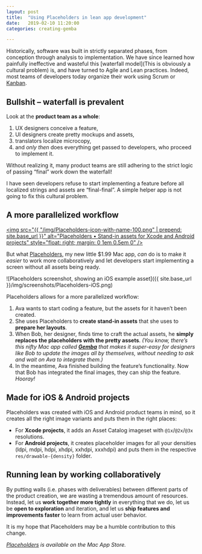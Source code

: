 ```yaml
---
layout: post
title:  "Using Placeholders in lean app development"
date:   2019-02-10 11:20:00
categories: creating-gemba

---
```

Historically, software was built in strictly separated phases, from conception through analysis to implementation. We have since learned how painfully ineffective and wasteful this [waterfall model](This is obviously a cultural problem) is, and have turned to Agile and Lean practices. Indeed, most teams of developers today organize their work using Scrum or [Kanban](https://en.wikipedia.org/wiki/Kanban_%28development%29).

## Bullshit – waterfall is prevalent

Look at the **product team as a whole**:

1. UX designers conceive a feature,
2. UI designers create pretty mockups and assets,
3. translators localize microcopy,
4. and _only then_ does everything get passed to developers, who proceed to implement it.

Without realizing it, many product teams are still adhering to the strict logic of passing “final” work down the waterfall!

I have seen developers refuse to start implementing a feature before all localized strings and assets are “final-final”. A simple helper app is not going to fix this cultural problem.

## A more parallelized workflow

<a href="https://itunes.apple.com/us/app/placeholders-create-stand/id1042257116?mt=12&at=1000lbLJ&ct=gembablog"><img src="{{ "/img/Placeholders-icon-with-name-100.png" | prepend: site.base_url }}" alt="Placeholders • Stand-in assets for Xcode and Android projects" style="float: right; margin: 0 1em 0.5em 0" /></a>

But what [Placeholders](https://itunes.apple.com/us/app/placeholders-create-stand/id1042257116?mt=12&at=1000lbLJ&ct=gembablog), my new little $1.99 Mac app, *can* do is to make it _easier_ to work more collaboratively and let developers start implementing a screen without all assets being ready.

![Placeholders screenshot, showing an iOS example asset]({{ site.base_url }}/img/screenshots/Placeholders-iOS.png)

Placeholders allows for a more parallelized workflow:

1. Ava wants to start coding a feature, but the assets for it haven’t been created.
2. She uses Placeholders to **create stand-in assets** that she uses to **prepare her layouts**.
3. When Bob, her designer, finds time to craft the actual assets, he **simply replaces the placeholders with the pretty assets**. _(You know, there’s this nifty Mac app called **[Gemba](http://gemba.io)** that makes it super-easy for designers like Bob to update the images all by themselves, without needing to ask and wait on Ava to integrate them.)_
4. In the meantime, Ava finished building the feature’s functionality. Now that Bob has integrated the final images, they can ship the feature. *Hooray!*

## Made for iOS & Android projects

Placeholders was created with iOS and Android product teams in mind, so it creates all the right image variants and puts them in the right places:

- For **Xcode projects**, it adds an Asset Catalog imageset with `@1x`/`@2x`/`@3x` resolutions.
- For **Android projects**, it creates placeholder images for all your densities (ldpi, mdpi, hdpi, xhdpi, xxhdpi, xxxhdpi) and puts them in the respective `res/drawable-{density}` folder.

## Running lean by working collaboratively

By putting walls (i.e. phases with deliverables) between different parts of the product creation, we are wasting a tremendous amount of resources. Instead, let us **work together more tightly** in everything that we do, let us be **open to exploration** and iteration, and let us **ship features and improvements faster** to learn from actual user behavior.

It is my hope that Placeholders may be a humble contribution to this change.

*[Placeholders](https://itunes.apple.com/us/app/placeholders-create-stand/id1042257116?mt=12&at=1000lbLJ&ct=gembablog) is available on the Mac App Store.*